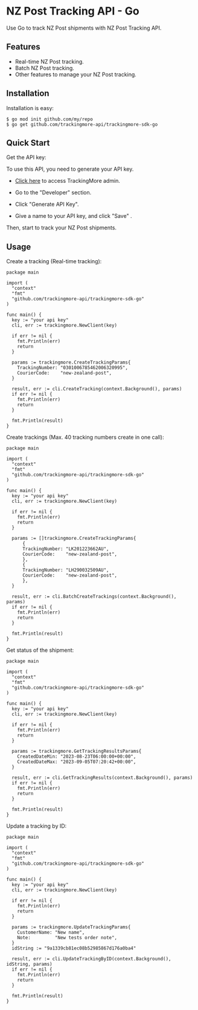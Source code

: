 NZ Post Tracking API - Go
================================
Use Go to track NZ Post shipments with NZ Post Tracking API.

Features
--------
- Real-time NZ Post tracking.
- Batch NZ Post tracking.
- Other features to manage your NZ Post tracking.

Installation
------------

Installation is easy:

    $ go mod init github.com/my/repo
    $ go get github.com/trackingmore-api/trackingmore-sdk-go

Quick Start
----------
Get the API key:

To use this API, you need to generate your API key.

- <a href="https://admin.trackingmore.com/developer/apikey" target="_blank" rel="noreferrer">
  Click here</a> to access TrackingMore admin.

- Go to the "Developer" section.

- Click "Generate API Key".

- Give a name to your API key, and click "Save" .


Then, start to track your NZ Post shipments.

Usage
----------

Create a tracking (Real-time tracking):

    package main

    import (
      "context"
      "fmt"
      "github.com/trackingmore-api/trackingmore-sdk-go"
    )
    
    func main() {
      key := "your api key"
      cli, err := trackingmore.NewClient(key)
      
      if err != nil {
        fmt.Println(err)
        return
      }
      
      params := trackingmore.CreateTrackingParams{
        TrackingNumber: "0301006785462006320995",
        CourierCode:    "new-zealand-post",
      }      

      result, err := cli.CreateTracking(context.Background(), params)
      if err != nil {
        fmt.Println(err)
        return
      }
      
      fmt.Println(result)
    }


Create trackings (Max. 40 tracking numbers create in one call):

    package main

    import (
      "context"
      "fmt"
      "github.com/trackingmore-api/trackingmore-sdk-go"
    )
    
    func main() {
      key := "your api key"
      cli, err := trackingmore.NewClient(key)
      
      if err != nil {
        fmt.Println(err)
        return
      }
      
      params := []trackingmore.CreateTrackingParams{
          {
          TrackingNumber: "LK201223662AU",
          CourierCode:    "new-zealand-post",
          },
          {
          TrackingNumber: "LH290032509AU",
          CourierCode:    "new-zealand-post",
          },
      }   

      result, err := cli.BatchCreateTrackings(context.Background(), params)
      if err != nil {
        fmt.Println(err)
        return
      }
      
      fmt.Println(result)
    }


Get status of the shipment:

    package main

    import (
      "context"
      "fmt"
      "github.com/trackingmore-api/trackingmore-sdk-go"
    )
    
    func main() {
      key := "your api key"
      cli, err := trackingmore.NewClient(key)
      
      if err != nil {
        fmt.Println(err)
        return
      }

      params := trackingmore.GetTrackingResultsParams{
        CreatedDateMin: "2023-08-23T06:00:00+00:00",
        CreatedDateMax: "2023-09-05T07:20:42+00:00",
      }  

      result, err := cli.GetTrackingResults(context.Background(), params)
      if err != nil {
        fmt.Println(err)
        return
      }
      
      fmt.Println(result)
    }


Update a tracking by ID:

    package main

    import (
      "context"
      "fmt"
      "github.com/trackingmore-api/trackingmore-sdk-go"
    )
    
    func main() {
      key := "your api key"
      cli, err := trackingmore.NewClient(key)
      
      if err != nil {
        fmt.Println(err)
        return
      }

      params := trackingmore.UpdateTrackingParams{
        CustomerName: "New name",
        Note:         "New tests order note",
      }
      idString := "9a1339cb81ec08b52985867d176a0ba4"
      
      result, err := cli.UpdateTrackingByID(context.Background(), idString, params)
      if err != nil {
        fmt.Println(err)
        return
      }
      
      fmt.Println(result)
    }
